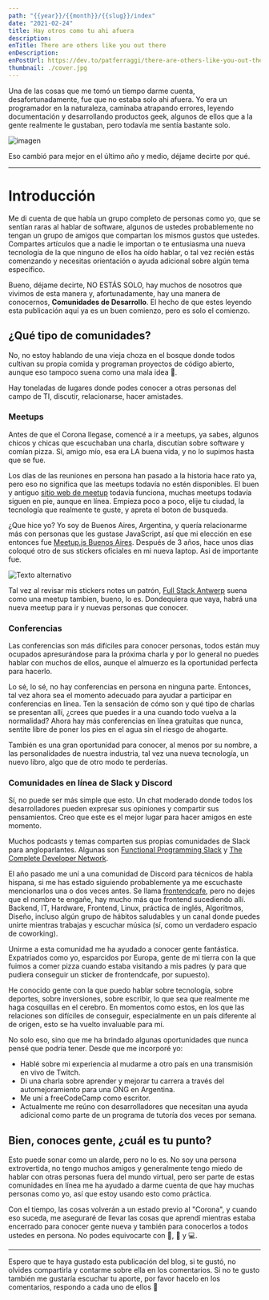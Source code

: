 ```yaml
---
path: "{{year}}/{{month}}/{{slug}}/index"
date: "2021-02-24"
title: Hay otros como tu ahi afuera
description:
enTitle: There are others like you out there
enDescription:
enPostUrl: https://dev.to/patferraggi/there-are-others-like-you-out-there-1jgb
thumbnail: ./cover.jpg
---
```



Una de las cosas que me tomó un tiempo darme cuenta, desafortunadamente, fue que no estaba solo ahi afuera.
Yo era un programador en la naturaleza, caminaba atrapando errores, leyendo documentación y desarrollando productos geek, algunos de ellos que a la gente realmente le gustaban, pero todavía me sentía bastante solo.

![imagen](https://dev-to-uploads.s3.amazonaws.com/uploads/articles/4udgtcr7nnvhoioq4snz.png)

Eso cambió para mejor en el último año y medio, déjame decirte por qué.

-----

# Introducción

Me di cuenta de que había un grupo completo de personas como yo, que se sentían raras al hablar de software, algunos de ustedes probablemente no tengan un grupo de amigos que compartan los mismos gustos que ustedes.
Compartes artículos que a nadie le importan o te entusiasma una nueva tecnología de la que ninguno de ellos ha oído hablar, o tal vez recién estás comenzando y necesitas orientación o ayuda adicional sobre algún tema específico.

Bueno, déjame decirte, NO ESTÁS SOLO, hay muchos de nosotros que vivimos de esta manera y, afortunadamente, hay una manera de conocernos, __Comunidades de Desarrollo__. El hecho de que estes leyendo esta publicación aquí ya es un buen comienzo, pero es solo el comienzo.

## ¿Qué tipo de comunidades?

No, no estoy hablando de una vieja choza en el bosque donde todos cultivan su propia comida y programan proyectos de código abierto, aunque eso tampoco suena como una mala idea 🤔.

Hay toneladas de lugares donde podes conocer a otras personas del campo de TI, discutir, relacionarse, hacer amistades.

### Meetups

Antes de que el Corona llegase, comencé a ir a meetups, ya sabes, algunos chicos y chicas que escuchaban una charla, discutían sobre software y comían pizza. Sí, amigo mío, esa era LA buena vida, y no lo supimos hasta que se fue.

Los días de las reuniones en persona han pasado a la historia hace rato ya, pero eso no significa que las meetups todavía no estén disponibles. El buen y antiguo [sitio web de meetup](https://www.meetup.com/) todavía funciona, muchas meetups todavía siguen en pie, aunque en línea. Empieza poco a poco, elije tu ciudad, la tecnología que realmente te guste, y apreta el boton de busqueda.
 
¿Que hice yo? Yo soy de Buenos Aires, Argentina, y quería relacionarme más con personas que les gustase JavaScript, así que mi elección en ese entonces fue [Meetup.js Buenos Aires](https://meetupjs.com.ar/). Después de 3 años, hace unos dias coloqué otro de sus stickers oficiales en mi nueva laptop. Asi de importante fue.

![Texto alternativo](https://dev-to-uploads.s3.amazonaws.com/uploads/articles/1repgy5efkfb74b3zhlf.jpg)

Tal vez al revisar mis stickers notes un patrón, [Full Stack Antwerp](https://www.meetup.com/es-ES/fullstackantwerp/) suena como una meetup tambien, bueno, lo es. Dondequiera que vaya, habrá una nueva meetup para ir y nuevas personas que conocer.

### Conferencias

Las conferencias son más difíciles para conocer personas, todos están muy ocupados apresurándose para la próxima charla y por lo general no puedes hablar con muchos de ellos, aunque el almuerzo es la oportunidad perfecta para hacerlo.

Lo sé, lo sé, no hay conferencias en persona en ninguna parte. Entonces, tal vez ahora sea el momento adecuado para ayudar a participar en conferencias en línea. Ten la sensación de cómo son y qué tipo de charlas se presentan allí, ¿crees que puedes ir a una cuando todo vuelva a la normalidad? Ahora hay más conferencias en línea gratuitas que nunca, sentite libre de poner los pies en el agua sin el riesgo de ahogarte.

También es una gran oportunidad para conocer, al menos por su nombre, a las personalidades de nuestra industria, tal vez una nueva tecnología, un nuevo libro, algo que de otro modo te perderías.

### Comunidades en línea de Slack y Discord

Sí, no puede ser más simple que esto. Un chat moderado donde todos los desarrolladores pueden expresar sus opiniones y compartir sus pensamientos. Creo que este es el mejor lugar para hacer amigos en este momento.

Muchos podcasts y temas comparten sus propias comunidades de Slack para angloparlantes. Algunas son [Functional Programming Slack](https://fpchat-invite.herokuapp.com/) y [The Complete Developer Network](https://completedevelopernetwork.com/).

El año pasado me uní a una comunidad de Discord para técnicos de habla hispana, si me has estado siguiendo probablemente ya me escuchaste mencionarlos una o dos veces antes. Se llama [frontendcafe](https://frontend.cafe/), pero no dejes que el nombre te engañe, hay mucho más que frontend sucediendo allí. Backend, IT, Hardware, Frontend, Linux, práctica de inglés, Algoritmos, Diseño, incluso algún grupo de hábitos saludables y un canal donde puedes unirte mientras trabajas y escuchar música (sí, como un verdadero espacio de coworking).

Unirme a esta comunidad me ha ayudado a conocer gente fantástica. Expatriados como yo, esparcidos por Europa, gente de mi tierra con la que fuimos a comer pizza cuando estaba visitando a mis padres (y para que pudiera conseguir un sticker de frontendcafe, por supuesto).

He conocido gente con la que puedo hablar sobre tecnología, sobre deportes, sobre inversiones, sobre escribir, lo que sea que realmente me haga cosquillas en el cerebro. En momentos como estos, en los que las relaciones son difíciles de conseguir, especialmente en un país diferente al de origen, esto se ha vuelto invaluable para mí.

No solo eso, sino que me ha brindado algunas oportunidades que nunca pensé que podría tener. Desde que me incorporé yo:

- Hablé sobre mi experiencia al mudarme a otro país en una transmisión en vivo de Twitch.
- Di una charla sobre aprender y mejorar tu carrera a través del automejoramiento para una ONG en Argentina.
- Me uní a freeCodeCamp como escritor.
- Actualmente me reúno con desarrolladores que necesitan una ayuda adicional como parte de un programa de tutoría dos veces por semana.

## Bien, conoces gente, ¿cuál es tu punto?

Esto puede sonar como un alarde, pero no lo es. No soy una persona extrovertida, no tengo muchos amigos y generalmente tengo miedo de hablar con otras personas fuera del mundo virtual, pero ser parte de estas comunidades en línea me ha ayudado a darme cuenta de que hay muchas personas como yo, así que estoy usando esto como práctica.

Con el tiempo, las cosas volverán a un estado previo al "Corona", y cuando eso suceda, me aseguraré de llevar las cosas que aprendí mientras estaba encerrado para conocer gente nueva y también para conocerlos a todos ustedes en persona. No podes equivocarte con 🍕, 🍻 y 💻.

-----

Espero que te haya gustado esta publicación del blog, si te gustó, no olvides compartirla y contarme sobre ella en los comentarios.
Si no te gusto también me gustaría escuchar tu aporte, por favor hacelo en los comentarios, respondo a cada uno de ellos 🙂